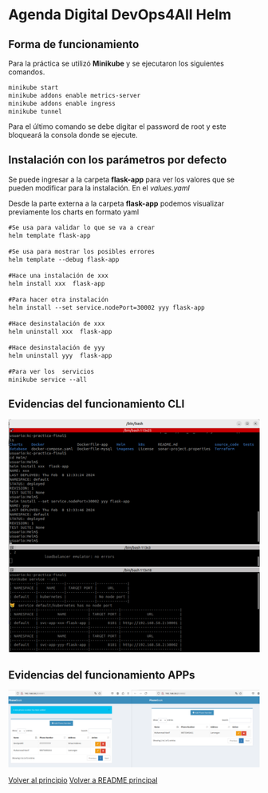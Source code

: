 # Agenda Digital DevOps4All Helm

<a name="top"></a>
## Forma de funcionamiento

Para la práctica se utilizó **Minikube** y se ejecutaron los siguientes comandos. 
```
minikube start 
minikube addons enable metrics-server
minikube addons enable ingress
minikube tunnel 
```
Para el último comando se debe digitar el password de root y este bloqueará la consola donde se ejecute. 

## Instalación con los parámetros por defecto

Se puede ingresar a la carpeta **flask-app** para ver los valores que se pueden modificar para la instalación. En el *values.yaml*


Desde la parte externa a la carpeta **flask-app** podemos visualizar previamente los charts en formato yaml

```
#Se usa para validar lo que se va a crear
helm template flask-app

#Se usa para mostrar los posibles errores
helm template --debug flask-app

#Hace una instalación de xxx
helm install xxx  flask-app

#Para hacer otra instalación 
helm install --set service.nodePort=30002 yyy flask-app 

#Hace desinstalación de xxx
helm uninstall xxx  flask-app 

#Hace desinstalación de yyy
helm uninstall yyy  flask-app 

#Para ver los  servicios
minikube service --all

```
## Evidencias del funcionamiento CLI
![](imagenes/evidencia_dos_despliegues_cli.png)

## Evidencias del funcionamiento APPs
![](imagenes/evidencia_dos_despliegues_app.png)

[Volver al principio](#top)
[Volver a README principal](../README.md)